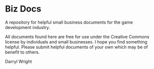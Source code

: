 # Biz Docs 

A repository for helpful small business documents for the game development industry.

All documents found here are free for use under the Creative Commons license by individuals and small businesses. I hope you find something helpful. Please submit helpful documents of your own which may be of benefit to others.

Darryl Wright
